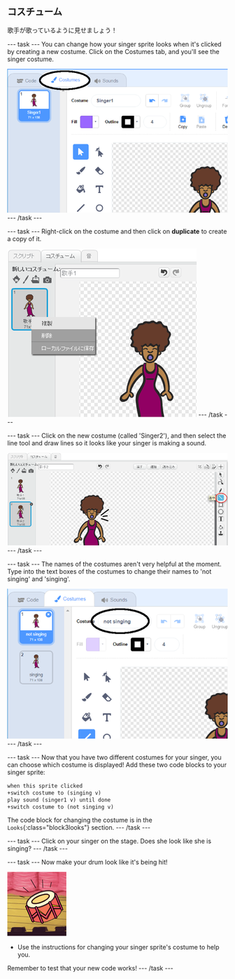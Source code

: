 ## コスチューム

歌手が歌っているように見せましょう！

\--- task \--- You can change how your singer sprite looks when it's clicked by creating a new costume. Click on the Costumes tab, and you'll see the singer costume.

![スクリーンショット](images/band-singer-costume-annotated.png) \--- /task \---

\--- task \--- Right-click on the costume and then click on **duplicate** to create a copy of it.

![スクリーンショット](images/band-singer-duplicate.png) \--- /task \---

\--- task \--- Click on the new costume (called 'Singer2'), and then select the line tool and draw lines so it looks like your singer is making a sound.

![スクリーンショット](images/band-singer-click.png) \--- /task \---

\--- task \--- The names of the costumes aren't very helpful at the moment. Type into the text boxes of the costumes to change their names to 'not singing' and 'singing'.

![スクリーンショット](images/band-singer-name-annotated.png) \--- /task \---

\--- task \--- Now that you have two different costumes for your singer, you can choose which costume is displayed! Add these two code blocks to your singer sprite:

```blocks3
when this sprite clicked
+switch costume to (singing v)
play sound (singer1 v) until done
+switch costume to (not singing v)
```

The code block for changing the costume is in the `Looks`{:class="block3looks"} section. \--- /task \---

\--- task \--- Click on your singer on the stage. Does she look like she is singing? \--- /task \---

\--- task \--- Now make your drum look like it's being hit!

![スクリーンショット](images/band-drum-final.png)

- Use the instructions for changing your singer sprite's costume to help you.

Remember to test that your new code works! \--- /task \---